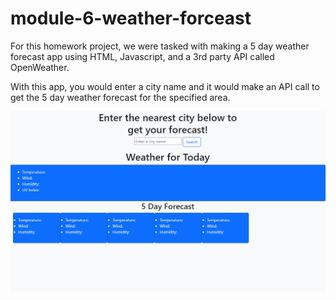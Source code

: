 # module-6-weather-forceast

For this homework project, we were tasked with making a 5 day weather forecast app using HTML, Javascript, and a 3rd party API called OpenWeather. 

With this app, you would enter a city name and it would make an API call to get the 5 day weather forecast for the specified area.

![ForecastApp](./assets/weatherForceast.png "WeatherForecast")